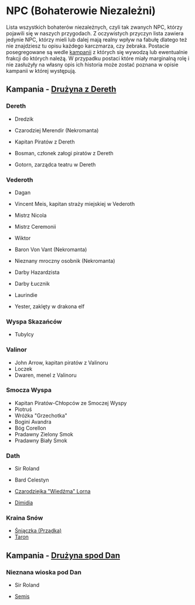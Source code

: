 # NPC (Bohaterowie Niezależni)

Lista wszystkich bohaterów niezależnych, czyli tak zwanych NPC, którzy pojawili się w naszych przygodach. Z oczywistych przyczyn lista zawiera jedynie NPC, którzy mieli lub dalej mają realny wpływ na fabułę dlatego też nie znajdziesz tu opisu każdego karczmarza, czy żebraka. Postacie posegregowane są wedle [kampanii](Kampanie.html) z których się wywodzą lub ewentualnie frakcji do których należą. W przypadku postaci które miały marginalną rolę i nie zasłużyły na własny opis ich historia może zostać poznana w opisie kampanii w której występują.

## Kampania -  [Drużyna z Dereth](Drużyna_z_Dereth.html)

### Dereth

- Dredzik

- Czarodziej Merendir (Nekromanta)

- Kapitan Piratów z Dereth

- Bosman, członek załogi piratów z Dereth

- Gotorn, zarządca teatru w Dereth

### Vederoth

- Dagan

- Vincent Meis, kapitan straży miejskiej w Vederoth

- Mistrz Nicola

- Mistrz Ceremonii

- Wiktor

- Baron Von Vant (Nekromanta)

- Nieznany mroczny osobnik (Nekromanta)

- Darby Hazardzista

- Darby Łucznik

- Laurindie

- Yester, zaklęty w drakona elf

### Wyspa Skazańców

- Tubylcy

### Valinor

- John Arrow, kapitan piratów z Valinoru
- Loczek
- Dwaren, menel z Valinoru

### Smocza Wyspa

- Kapitan Piratów-Chłopców ze Smoczej Wyspy
- Piotruś
- Wróżka "Grzechotka"
- Bogini Avandra
- Bóg Corellon
- Pradawny Zielony Smok
- Pradawny Biały Smok

### Dath

- Sir Roland

- Bard Celestyn

- [Czarodziejka "Wiedźma" Lorna](Lorna.html)

- [Dimidia](Dimidia.html)

### Kraina Snów

- [Śniączka (Prządka)](Śniączka.html)
- [Taron](Taron.html)

## Kampania - [Drużyna spod Dan](Drużyna_spod_Dan.html)

### Nieznana wioska pod Dan

- Sir Roland

- [Semis](Semis.html)


